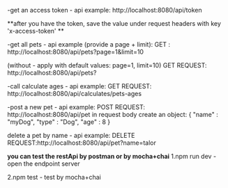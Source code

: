-get an access token - api example:
http://localhost:8080/api/token

**after you have the token, save the value under request headers with key 'x-access-token' **

-get all pets - api example (provide a page + limit):
GET : http://localhost:8080/api/pets?page=1&limit=10

(without - apply with default values: page=1, limit=10)
GET REQUEST: http://localhost:8080/api/pets?

-call calculate ages - api example:
GET REQUEST: http://localhost:8080/api/calculates/pets-ages

-post a new pet - api example:
POST REQUEST: http://localhost:8080/api/pet
in request body create an object:
{
    "name" : "myDog",
    "type" : "Dog",
    "age" : 8
}

delete a pet by name - api example:
DELETE REQUEST:http://localhost:8080/api/pet?name=talor

**you can test the restApi by postman or by mocha+chai**
1.npm run dev - open the endpoint server

2.npm test - test by mocha+chai

